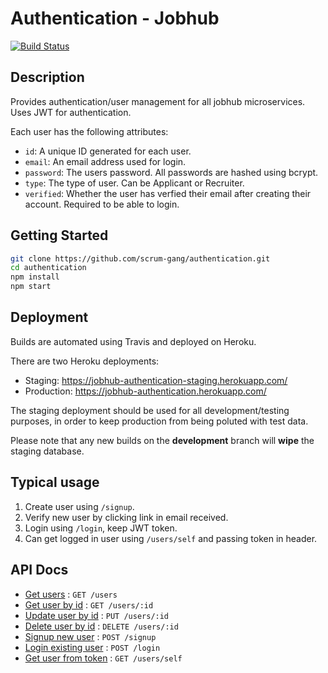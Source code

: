 # Authentication - Jobhub

[![Build Status](https://travis-ci.com/scrum-gang/authentication.svg?branch=master)](https://travis-ci.com/scrum-gang/authentication)

## Description

Provides authentication/user management for all jobhub microservices. Uses JWT for authentication.

Each user has the following attributes:

- `id`: A unique ID generated for each user.
- `email`: An email address used for login.
- `password`: The users password. All passwords are hashed using bcrypt.
- `type`: The type of user. Can be Applicant or Recruiter.
- `verified`: Whether the user has verfied their email after creating their account. Required to be able to login.

## Getting Started

```bash
git clone https://github.com/scrum-gang/authentication.git
cd authentication
npm install
npm start
```

## Deployment

Builds are automated using Travis and deployed on Heroku.

There are two Heroku deployments:

- Staging: <https://jobhub-authentication-staging.herokuapp.com/>
- Production: <https://jobhub-authentication.herokuapp.com/>

The staging deployment should be used for all development/testing purposes, in order to keep production from being poluted with test data.

Please note that any new builds on the **development** branch will **wipe** the staging database.

## Typical usage

1. Create user using `/signup`.
2. Verify new user by clicking link in email received.
3. Login using `/login`, keep JWT token.
4. Can get logged in user using `/users/self` and passing token in header.

## API Docs

- [Get users](doc/getUsers.md) : `GET /users`
- [Get user by id](doc/getUserID.md) : `GET /users/:id`
- [Update user by id](doc/putUser.md) : `PUT /users/:id`
- [Delete user by id](doc/deleteUser.md) : `DELETE /users/:id`
- [Signup new user](doc/signup.md) : `POST /signup`
- [Login existing user](doc/login.md) : `POST /login`
- [Get user from token](doc/self.md) : `GET /users/self`
